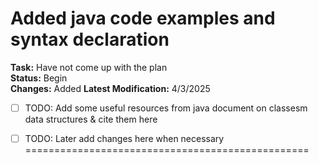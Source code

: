 Added java code examples and syntax declaration
=================================================
**Task:** Have not come up with the plan  
**Status:** Begin  
**Changes:** Added
**Latest Modification:** 4/3/2025
- [ ] TODO: Add some useful resources from java
document on classesm data structures & cite them here 
- [ ] TODO: Later add changes here when necessary
=================================================
      
